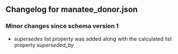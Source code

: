 ## Changelog for manatee_donor.json

### Minor changes since schema version 1

* *supersedes* list property was added along with the calculated list property *superseded_by*
